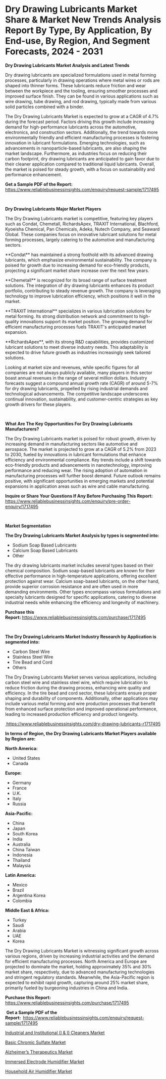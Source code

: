 <p><h1>Dry Drawing Lubricants Market Share & Market New Trends Analysis Report By Type, By Application, By End-use, By Region, And Segment Forecasts, 2024 - 2031</h1></p><p><strong>Dry Drawing Lubricants Market Analysis and Latest Trends</strong></p>
<p><p>Dry drawing lubricants are specialized formulations used in metal forming processes, particularly in drawing operations where metal wires or rods are shaped into thinner forms. These lubricants reduce friction and wear between the workpiece and the tooling, ensuring smoother processes and improved surface finish. They can be found in various applications such as wire drawing, tube drawing, and rod drawing, typically made from various solid particles combined with a binder.</p><p>The Dry Drawing Lubricants Market is expected to grow at a CAGR of 4.7% during the forecast period. Factors driving this growth include increasing demand for high-performance lubricants across the automotive, electronics, and construction sectors. Additionally, the trend towards more environmentally friendly and efficient manufacturing processes is fostering innovation in lubricant formulations. Emerging technologies, such as advancements in nanoparticle-based lubricants, are also shaping the market landscape. Furthermore, as industries focus on reducing their carbon footprint, dry drawing lubricants are anticipated to gain favor due to their cleaner application compared to traditional liquid lubricants. Overall, the market is poised for steady growth, with a focus on sustainability and performance enhancement.</p></p>
<p><strong>Get a Sample PDF of the Report:&nbsp;</strong> <a href="https://www.reliablebusinessinsights.com/enquiry/request-sample/1717495?utm_campaign=97&utm_medium=2&utm_source=Github&utm_content=ia&utm_term=14102024&utm_id=dry-drawing-lubricants">https://www.reliablebusinessinsights.com/enquiry/request-sample/1717495</a></p>
<p>&nbsp;</p>
<p><strong>Dry Drawing Lubricants Major Market Players</strong></p>
<p><p>The Dry Drawing Lubricants market is competitive, featuring key players such as Condat, Chemetall, RichardsApex, TRAXIT International, Blachford, Kyoeisha Chemical, Pan Chemicals, Adeka, Nutech Company, and Seaward Global. These companies focus on innovative lubricant solutions for metal forming processes, largely catering to the automotive and manufacturing sectors.</p><p>**Condat** has maintained a strong foothold with its advanced drawing lubricants, which emphasize environmental sustainability. The company is poised for growth due to increasing demand for eco-friendly products, projecting a significant market share increase over the next few years.</p><p>**Chemetall** is recognized for its broad range of surface treatment solutions. The integration of dry drawing lubricants enhances its product portfolio, contributing to steady revenue growth. The company is leveraging technology to improve lubrication efficiency, which positions it well in the market.</p><p>**TRAXIT International** specializes in various lubrication solutions for metal forming. Its strong distribution network and commitment to high-quality innovations support its market position. The growing demand for efficient manufacturing processes fuels TRAXIT's anticipated market expansion.</p><p>**RichardsApex**, with its strong R&D capabilities, provides customized lubricant solutions to meet diverse industry needs. This adaptability is expected to drive future growth as industries increasingly seek tailored solutions.</p><p>Looking at market size and revenues, while specific figures for all companies are not always publicly available, many players in this sector boast annual revenues in the range of several million dollars. Industry forecasts suggest a compound annual growth rate (CAGR) of around 5-7% for dry drawing lubricants, propelled by rising industrial demands and technological advancements. The competitive landscape underscores continual innovation, sustainability, and customer-centric strategies as key growth drivers for these players.</p></p>
<p>&nbsp;</p>
<p><strong>What Are The Key Opportunities For Dry Drawing Lubricants Manufacturers?</strong></p>
<p><p>The Dry Drawing Lubricants market is poised for robust growth, driven by increasing demand in manufacturing sectors like automotive and aerospace. The market is projected to grow at a CAGR of 5.2% from 2023 to 2030, fueled by innovations in lubricant formulations that enhance efficiency and environmental compliance. Key trends include a shift towards eco-friendly products and advancements in nanotechnology, improving performance and reducing wear. The rising adoption of automation in manufacturing processes will further boost demand. Future outlook remains positive, with significant opportunities in emerging markets and potential expansions in application areas such as wire and cable manufacturing.</p></p>
<p><strong>Inquire or Share Your Questions If Any Before Purchasing This Report:</strong> <a href="https://www.reliablebusinessinsights.com/enquiry/pre-order-enquiry/1717495?utm_campaign=97&utm_medium=2&utm_source=Github&utm_content=ia&utm_term=14102024&utm_id=dry-drawing-lubricants">https://www.reliablebusinessinsights.com/enquiry/pre-order-enquiry/1717495</a></p>
<p>&nbsp;</p>
<p><strong>Market Segmentation</strong></p>
<p><strong>The Dry Drawing Lubricants Market Analysis by types is segmented into:</strong></p>
<p><ul><li>Sodium Soap Based Lubricants</li><li>Calcium Soap Based Lubricants</li><li>Other</li></ul></p>
<p><p>The dry drawing lubricants market includes several types based on their chemical composition. Sodium soap-based lubricants are known for their effective performance in high-temperature applications, offering excellent protection against wear. Calcium soap-based lubricants, on the other hand, provide superior corrosion resistance and are often used in more demanding environments. Other types encompass various formulations and specialty lubricants designed for specific applications, catering to diverse industrial needs while enhancing the efficiency and longevity of machinery.</p></p>
<p><strong>Purchase this Report:&nbsp;</strong><a href="https://www.reliablebusinessinsights.com/purchase/1717495?utm_campaign=97&utm_medium=2&utm_source=Github&utm_content=ia&utm_term=14102024&utm_id=dry-drawing-lubricants">https://www.reliablebusinessinsights.com/purchase/1717495</a></p>
<p>&nbsp;</p>
<p><strong>The Dry Drawing Lubricants Market Industry Research by Application is segmented into:</strong></p>
<p><ul><li>Carbon Steel Wire</li><li>Stainless Steel Wire</li><li>Tire Bead and Cord</li><li>Others</li></ul></p>
<p><p>The Dry Drawing Lubricants Market serves various applications, including carbon steel wire and stainless steel wire, which require lubrication to reduce friction during the drawing process, enhancing wire quality and efficiency. In the tire bead and cord sector, these lubricants ensure proper shaping and durability of components. Additionally, other applications may include various metal forming and wire production processes that benefit from enhanced surface protection and improved operational performance, leading to increased production efficiency and product longevity.</p></p>
<p><a href="https://www.reliablebusinessinsights.com/dry-drawing-lubricants-r1717495?utm_campaign=97&utm_medium=2&utm_source=Github&utm_content=ia&utm_term=14102024&utm_id=dry-drawing-lubricants">&nbsp;https://www.reliablebusinessinsights.com/dry-drawing-lubricants-r1717495</a></p>
<p><strong>In terms of Region, the Dry Drawing Lubricants Market Players available by Region are:</strong></p>
<p>
    <p> <strong> North America: </strong>
        <ul>
            <li>United States</li>
            <li>Canada</li>
        </ul>
        </p> 
    <p> <strong> Europe: </strong>
        <ul>
            <li>Germany</li>
            <li>France</li>
            <li>U.K.</li>
            <li>Italy</li>
            <li>Russia</li>
        </ul>
        </p> 
    <p> <strong> Asia-Pacific: </strong>
        <ul>
            <li>China</li>
            <li>Japan</li>
            <li>South Korea</li>
            <li>India</li>
            <li>Australia</li>
            <li>China Taiwan</li>
            <li>Indonesia</li>
            <li>Thailand</li>
            <li>Malaysia</li>
        </ul>
        </p> 
    <p> <strong> Latin America: </strong>
        <ul>
            <li>Mexico</li>
            <li>Brazil</li>
            <li>Argentina Korea</li>
            <li>Colombia</li>
        </ul>
        </p> 
    <p> <strong> Middle East & Africa: </strong>
        <ul>
            <li>Turkey</li>
            <li>Saudi</li>
            <li>Arabia</li>
            <li>UAE</li>
            <li>Korea</li>
        </ul>
    </p>
    </p>
<p><p>The Dry Drawing Lubricants Market is witnessing significant growth across various regions, driven by increasing industrial activities and the demand for efficient manufacturing processes. North America and Europe are projected to dominate the market, holding approximately 35% and 30% market share, respectively, due to advanced manufacturing technologies and stringent regulatory standards. Meanwhile, the Asia-Pacific region is expected to exhibit rapid growth, capturing around 25% market share, primarily fueled by burgeoning industries in China and India.</p></p>
<p><strong>Purchase this Report: </strong><a href="https://www.reliablebusinessinsights.com/purchase/1717495?utm_campaign=97&utm_medium=2&utm_source=Github&utm_content=ia&utm_term=14102024&utm_id=dry-drawing-lubricants">https://www.reliablebusinessinsights.com/purchase/1717495</a></p>
<p>&nbsp;<strong>Get a Sample PDF of the Report:&nbsp;&nbsp;</strong><a href="https://www.reliablebusinessinsights.com/enquiry/request-sample/1717495?utm_campaign=97&utm_medium=2&utm_source=Github&utm_content=ia&utm_term=14102024&utm_id=dry-drawing-lubricants">https://www.reliablebusinessinsights.com/enquiry/request-sample/1717495</a></p>
<p><strong></strong></p>
<p><p><a href="https://www.linkedin.com/pulse/industrial-institutional-i-cleaners-market-drivers-challenges-eu4mf?trk=public_post_embed_feed-article-content&utm_campaign=97&utm_medium=2&utm_source=Github&utm_content=ia&utm_term=14102024&utm_id=dry-drawing-lubricants">Industrial and Institutional (I & I) Cleaners Market</a></p><p><a href="https://www.linkedin.com/pulse/global-basic-chromic-sulfate-market-focus-product-type-organicinorganic-kh0tf?trk=public_post_embed_feed-article-content&utm_campaign=97&utm_medium=2&utm_source=Github&utm_content=ia&utm_term=14102024&utm_id=dry-drawing-lubricants">Basic Chromic Sulfate Market</a></p><p><a href="https://www.linkedin.com/pulse/alzheimers-therapeutics-market-size-share-trends-analysis-axpdf?trk=public_post_embed_feed-article-content&utm_campaign=97&utm_medium=2&utm_source=Github&utm_content=ia&utm_term=14102024&utm_id=dry-drawing-lubricants">Alzheimer’s Therapeutics Market</a></p><p><a href="https://github.com/aiko92han/Market-Research-Report-List-1/blob/main/immersed-electrode-humidifier-market.md?utm_campaign=97&utm_medium=2&utm_source=Github&utm_content=ia&utm_term=14102024&utm_id=dry-drawing-lubricants">Immersed Electrode Humidifier Market</a></p><p><a href="https://github.com/GraceTurner587/Market-Research-Report-List-1/blob/main/household-air-humidifier-market.md?utm_campaign=97&utm_medium=2&utm_source=Github&utm_content=ia&utm_term=14102024&utm_id=dry-drawing-lubricants">Household Air Humidifier Market</a></p></p>